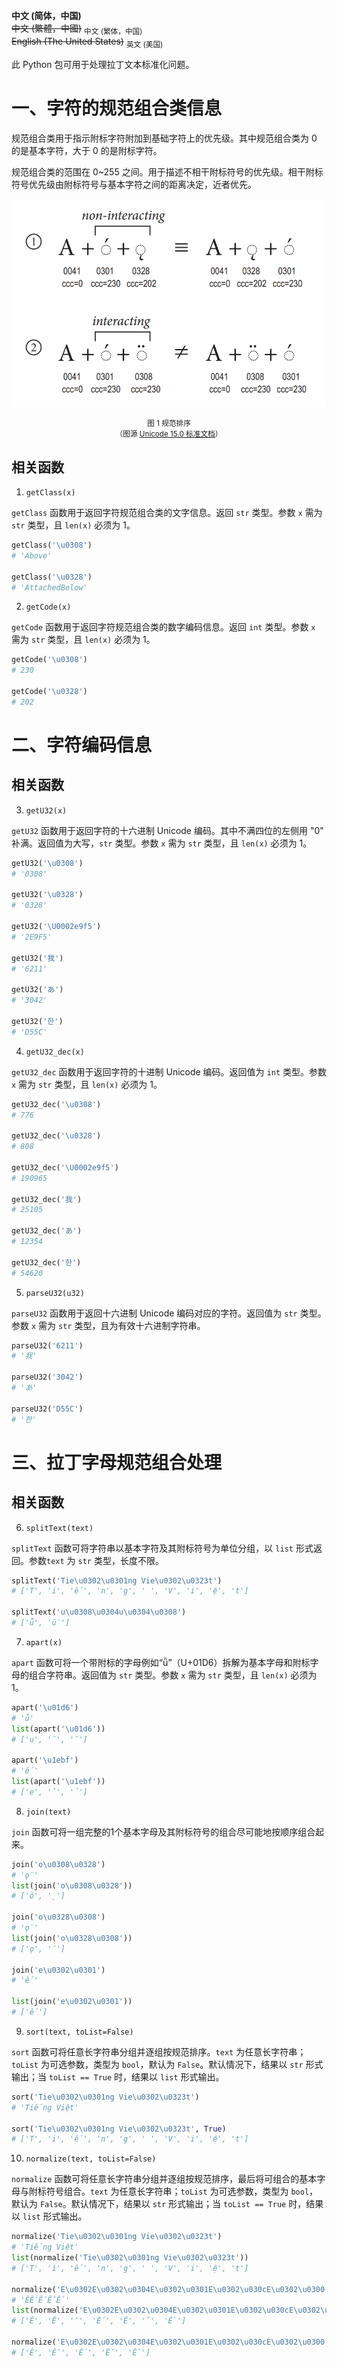 **中文 (简体，中国)** <br/>~~中文 (繁體，中國)~~ <sub>中文 (繁体，中国)</sub><br/>~~English (The United States)~~ <sub>英文 (美国)</sub>

此 Python 包可用于处理拉丁文本标准化问题。

# 一、字符的规范组合类信息

规范组合类用于指示附标字符附加到基础字符上的优先级。其中规范组合类为 0 的是基本字符，大于 0 的是附标字符。

规范组合类的范围在 0~255 之间。用于描述不相干附标符号的优先级。相干附标符号优先级由附标符号与基本字符之间的距离决定，近者优先。

![image-1](assets/img/1.png)

<center><small>图 1 规范排序<br/>（图源 <a href="https://www.unicode.org/versions/Unicode15.0.0/UnicodeStandard-15.0.pdf">Unicode 15.0 标准文档</a>）</small></center>

## 相关函数

1. `getClass(x)`

`getClass` 函数用于返回字符规范组合类的文字信息。返回 `str` 类型。参数 `x` 需为 `str` 类型，且 `len(x)` 必须为 1。

```python
getClass('\u0308')
# 'Above'

getClass('\u0328')
# 'AttachedBelow'
```

2. `getCode(x)`

`getCode` 函数用于返回字符规范组合类的数字编码信息。返回 `int` 类型。参数 `x` 需为 `str` 类型，且 `len(x)` 必须为 1。

```python
getCode('\u0308')
# 230

getCode('\u0328')
# 202
```

# 二、字符编码信息

## 相关函数

3. `getU32(x)`

`getU32` 函数用于返回字符的十六进制 Unicode 编码。其中不满四位的左侧用 "0" 补满。返回值为大写，`str` 类型。参数 `x` 需为 `str` 类型，且 `len(x)` 必须为 1。

```python
getU32('\u0308')
# '0308'

getU32('\u0328')
# '0328'

getU32('\U0002e9f5')
# '2E9F5'

getU32('我')
# '6211'

getU32('あ')
# '3042'

getU32('한')
# 'D55C'
```

4. `getU32_dec(x)`

`getU32_dec` 函数用于返回字符的十进制 Unicode 编码。返回值为 `int` 类型。参数 `x` 需为 `str` 类型，且 `len(x)` 必须为 1。

```python
getU32_dec('\u0308')
# 776

getU32_dec('\u0328')
# 808

getU32_dec('\U0002e9f5')
# 190965

getU32_dec('我')
# 25105

getU32_dec('あ')
# 12354

getU32_dec('한')
# 54620
```

5. `parseU32(u32)`

`parseU32` 函数用于返回十六进制 Unicode 编码对应的字符。返回值为 `str` 类型。参数 `x` 需为 `str` 类型，且为有效十六进制字符串。

```python
parseU32('6211')
# '我'

parseU32('3042')
# 'あ'

parseU32('D55C')
# '한'
```

# 三、拉丁字母规范组合处理

## 相关函数

6. `splitText(text)`

`splitText` 函数可将字符串以基本字符及其附标符号为单位分组，以 `list` 形式返回。参数`text` 为 `str` 类型，长度不限。

```python
splitText('Tie\u0302\u0301ng Vie\u0302\u0323t')
# ['T', 'i', 'ế', 'n', 'g', ' ', 'V', 'i', 'ệ', 't']

splitText('u\u0308\u0304u\u0304\u0308')
# ['ǖ', 'ṻ']
```

7. `apart(x)`

`apart` 函数可将一个带附标的字母例如“ǖ”（U+01D6）拆解为基本字母和附标字母的组合字符串。返回值为 `str` 类型。参数 `x` 需为 `str` 类型，且 `len(x)` 必须为 1。

```python
apart('\u01d6')
# 'ǖ'
list(apart('\u01d6'))
# ['u', '̈', '̄']

apart('\u1ebf')
# 'ế'
list(apart('\u1ebf'))
# ['e', '̂', '́']
```

8. `join(text)`

`join` 函数可将一组完整的1个基本字母及其附标符号的组合尽可能地按顺序组合起来。

```python
join('o\u0308\u0328')
# 'ǫ̈'
list(join('o\u0308\u0328'))
# ['ö', '̨']

join('o\u0328\u0308')
# 'ǫ̈'
list(join('o\u0328\u0308'))
# ['ǫ', '̈']

join('e\u0302\u0301')
# 'ế'

list(join('e\u0302\u0301'))
# ['ế']
```

9. `sort(text, toList=False)`

`sort` 函数可将任意长字符串分组并逐组按规范排序。`text` 为任意长字符串；`toList` 为可选参数，类型为 `bool`，默认为 `False`。默认情况下，结果以 `str` 形式输出；当 `toList == True` 时，结果以 `list` 形式输出。

```python
sort('Tie\u0302\u0301ng Vie\u0302\u0323t')
# 'Tiếng Việt'

sort('Tie\u0302\u0301ng Vie\u0302\u0323t', True)
# ['T', 'i', 'ế', 'n', 'g', ' ', 'V', 'i', 'ệ', 't']
```

10. `normalize(text, toList=False)`

`normalize` 函数可将任意长字符串分组并逐组按规范排序，最后将可组合的基本字母与附标符号组合。`text` 为任意长字符串；`toList` 为可选参数，类型为 `bool`，默认为 `False`。默认情况下，结果以 `str` 形式输出；当 `toList == True` 时，结果以 `list` 形式输出。

```python
normalize('Tie\u0302\u0301ng Vie\u0302\u0323t')
# 'Tiếng Việt'
list(normalize('Tie\u0302\u0301ng Vie\u0302\u0323t'))
# ['T', 'i', 'ế', 'n', 'g', ' ', 'V', 'i', 'ệ', 't']

normalize('E\u0302E\u0302\u0304E\u0302\u0301E\u0302\u030cE\u0302\u0300')
# 'ÊÊ̄ẾÊ̌Ề'
list(normalize('E\u0302E\u0302\u0304E\u0302\u0301E\u0302\u030cE\u0302\u0300'))
# ['Ê', 'Ê', '̄', 'Ế', 'Ê', '̌', 'Ề']

normalize('E\u0302E\u0302\u0304E\u0302\u0301E\u0302\u030cE\u0302\u0300', True)
# ['Ê', 'Ê̄', 'Ế', 'Ê̌', 'Ề']
```

